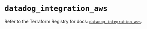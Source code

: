 # `datadog_integration_aws`

Refer to the Terraform Registry for docs: [`datadog_integration_aws`](https://registry.terraform.io/providers/datadog/datadog/3.72.0/docs/resources/integration_aws).
